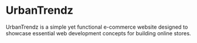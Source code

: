 # UrbanTrendz
UrbanTrendz is a simple yet functional e-commerce website designed to showcase essential web development concepts for building online stores. 
